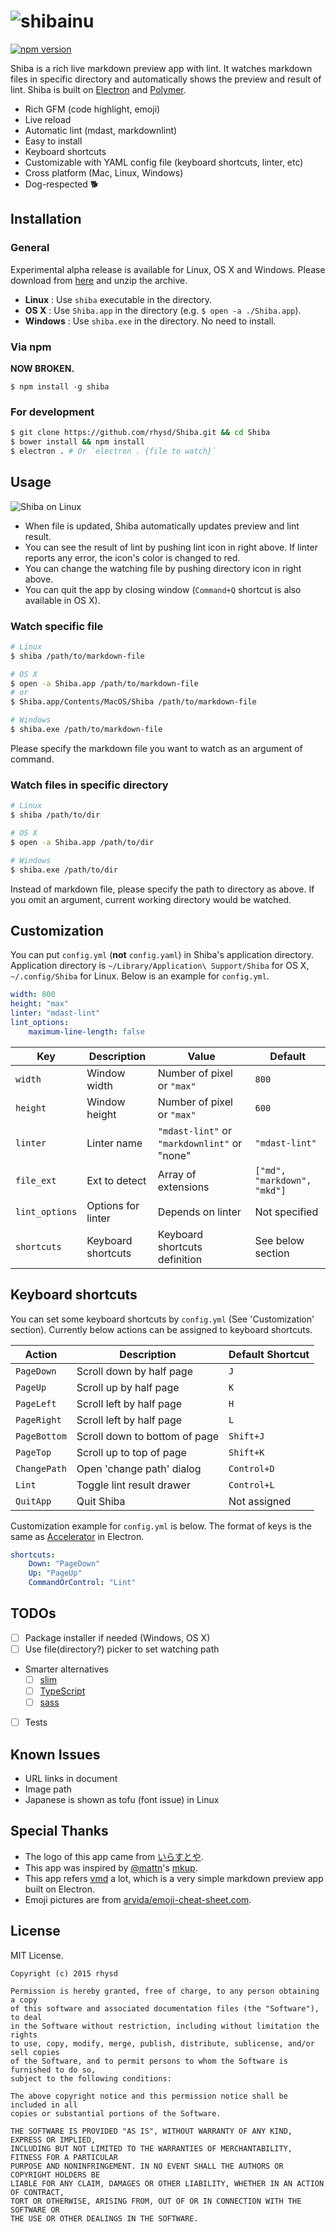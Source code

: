 ![shibainu](https://raw.githubusercontent.com/rhysd/Shiba/master/resource/image/doc-shibainu.png)
=====================

[![npm version](https://img.shields.io/npm/v/shiba.svg?style=flat-square)](https://www.npmjs.com/package/shiba)

Shiba is a rich live markdown preview app with lint.  It watches markdown files in specific directory and automatically shows the preview and result of lint.
Shiba is built on [Electron](https://github.com/atom/electron) and [Polymer](https://www.polymer-project.org/1.0/).

- Rich GFM (code highlight, emoji)
- Live reload
- Automatic lint (mdast, markdownlint)
- Easy to install
- Keyboard shortcuts
- Customizable with YAML config file (keyboard shortcuts, linter, etc)
- Cross platform (Mac, Linux, Windows)
- Dog-respected :dog2:

## Installation

### General

Experimental alpha release is available for Linux, OS X and Windows.
Please download from [here](https://github.com/rhysd/Shiba/releases) and unzip the archive.

- __Linux__ : Use `shiba` executable in the directory.
- __OS X__ : Use `Shiba.app` in the directory (e.g. `$ open -a ./Shiba.app`).
- __Windows__ : Use `shiba.exe` in the directory.  No need to install.

### Via npm

__NOW BROKEN.__

```
$ npm install -g shiba
```

### For development

```sh
$ git clone https://github.com/rhysd/Shiba.git && cd Shiba
$ bower install && npm install
$ electron . # Or `electron . {file to watch}`
```

## Usage

![Shiba on Linux](https://raw.githubusercontent.com/rhysd/screenshots/master/Shiba/shiba-main-0.1.0.png)

- When file is updated, Shiba automatically updates preview and lint result.
- You can see the result of lint by pushing lint icon in right above.  If linter reports any error, the icon's color is changed to red.
- You can change the watching file by pushing directory icon in right above.
- You can quit the app by closing window (`Command+Q` shortcut is also available in OS X).

### Watch specific file

```sh
# Linux
$ shiba /path/to/markdown-file

# OS X
$ open -a Shiba.app /path/to/markdown-file
# or
$ Shiba.app/Contents/MacOS/Shiba /path/to/markdown-file

# Windows
$ shiba.exe /path/to/markdown-file
```

Please specify the markdown file you want to watch as an argument of command.

### Watch files in specific directory

```sh
# Linux
$ shiba /path/to/dir

# OS X
$ open -a Shiba.app /path/to/dir

# Windows
$ shiba.exe /path/to/dir
```

Instead of markdown file, please specify the path to directory as above.  If you omit an argument, current working directory would be watched.


## Customization

You can put `config.yml` (__not__ `config.yaml`) in Shiba's application directory.  Application directory is `~/Library/Application\ Support/Shiba` for OS X, `~/.config/Shiba` for Linux.
Below is an example for `config.yml`.

```YAML
width: 800
height: "max"
linter: "mdast-lint"
lint_options:
    maximum-line-length: false
```

| Key            | Description        | Value                                        | Default                     |
| -------------- | ------------------ | -------------------------------------------- | --------------------------- |
| `width`        | Window width       | Number of pixel or `"max"`                   | `800`                       |
| `height`       | Window height      | Number of pixel or `"max"`                   | `600`                       |
| `linter`       | Linter name        | `"mdast-lint"` or `"markdownlint"` or "none" | `"mdast-lint"`              |
| `file_ext`     | Ext to detect      | Array of extensions                          | `["md", "markdown", "mkd"]` |
| `lint_options` | Options for linter | Depends on linter                            | Not specified               |
| `shortcuts`    | Keyboard shortcuts | Keyboard shortcuts definition                | See below section           |


## Keyboard shortcuts

You can set some keyboard shortcuts by `config.yml` (See 'Customization' section).
Currently below actions can be assigned to keyboard shortcuts.

| Action       | Description                   | Default Shortcut |
| ------------ | ----------------------------- | ---------------- |
| `PageDown`   | Scroll down by half page      | `J`              |
| `PageUp`     | Scroll up by half page        | `K`              |
| `PageLeft`   | Scroll left by half page      | `H`              |
| `PageRight`  | Scroll left by half page      | `L`              |
| `PageBottom` | Scroll down to bottom of page | `Shift+J`        |
| `PageTop`    | Scroll up to top of page      | `Shift+K`        |
| `ChangePath` | Open 'change path' dialog     | `Control+D`      |
| `Lint`       | Toggle lint result drawer     | `Control+L`      |
| `QuitApp`    | Quit Shiba                    | Not assigned     |

Customization example for `config.yml` is below.  The format of keys is the same as [Accelerator](https://github.com/atom/electron/blob/master/docs/api/accelerator.md) in Electron.

```yaml
shortcuts:
    Down: "PageDown"
    Up: "PageUp"
    CommandOrControl: "Lint"
```


## TODOs

- [ ] Package installer if needed (Windows, OS X)
- [ ] Use file(directory?) picker to set watching path
- Smarter alternatives
  - [ ] [slim](https://github.com/slim-template/slim)
  - [ ] [TypeScript](http://www.typescriptlang.org/)
  - [ ] [sass](http://sass-lang.com/)
- [ ] Tests

## Known Issues

- URL links in document
- Image path
- Japanese is shown as tofu (font issue) in Linux

## Special Thanks

- The logo of this app came from [いらすとや](http://www.irasutoya.com/).
- This app was inspired by [@mattn](https://github.com/mattn)'s [mkup](https://github.com/mattn/mkup).
- This app refers [vmd](https://github.com/yoshuawuyts/vmd) a lot, which is a very simple markdown preview app built on Electron.
- Emoji pictures are from [arvida/emoji-cheat-sheet.com](https://github.com/arvida/emoji-cheat-sheet.com).

## License

MIT License.

    Copyright (c) 2015 rhysd

    Permission is hereby granted, free of charge, to any person obtaining a copy
    of this software and associated documentation files (the "Software"), to deal
    in the Software without restriction, including without limitation the rights
    to use, copy, modify, merge, publish, distribute, sublicense, and/or sell copies
    of the Software, and to permit persons to whom the Software is furnished to do so,
    subject to the following conditions:

    The above copyright notice and this permission notice shall be included in all
    copies or substantial portions of the Software.

    THE SOFTWARE IS PROVIDED "AS IS", WITHOUT WARRANTY OF ANY KIND, EXPRESS OR IMPLIED,
    INCLUDING BUT NOT LIMITED TO THE WARRANTIES OF MERCHANTABILITY, FITNESS FOR A PARTICULAR
    PURPOSE AND NONINFRINGEMENT. IN NO EVENT SHALL THE AUTHORS OR COPYRIGHT HOLDERS BE
    LIABLE FOR ANY CLAIM, DAMAGES OR OTHER LIABILITY, WHETHER IN AN ACTION OF CONTRACT,
    TORT OR OTHERWISE, ARISING FROM, OUT OF OR IN CONNECTION WITH THE SOFTWARE OR
    THE USE OR OTHER DEALINGS IN THE SOFTWARE.

